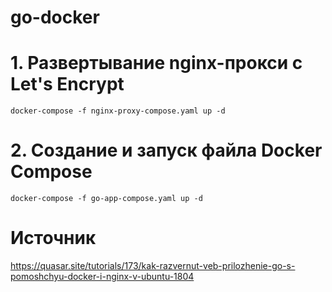 # go-docker

# 1. Развертывание nginx-прокси с Let's Encrypt
    docker-compose -f nginx-proxy-compose.yaml up -d

# 2. Создание и запуск файла Docker Compose
    docker-compose -f go-app-compose.yaml up -d

# Источник
https://quasar.site/tutorials/173/kak-razvernut-veb-prilozhenie-go-s-pomoshchyu-docker-i-nginx-v-ubuntu-1804